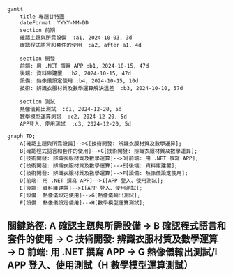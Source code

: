 ```mermaid
gantt
    title 專題甘特圖
    dateFormat  YYYY-MM-DD
    section 前期
    確認主題與所需設備  :a1, 2024-10-03, 3d
    確認程式語言和套件的使用  :a2, after a1, 4d

    section 開發
    前端: 用 .NET 撰寫 APP :b1, 2024-10-15, 47d
    後端: 資料庫建置  :b2, 2024-10-15, 47d
    設備: 熱像儀設定使用 :b4, 2024-10-15, 10d
    技術: 辨識衣服材質及數學運算解決溫差  :b3, 2024-10-10, 57d

    section 測試
    熱像儀輸出測試  :c1, 2024-12-20, 5d
    數學模型運算測試  :c2, 2024-12-20, 5d
    APP登入、使用測試  :c3, 2024-12-20, 5d
```
```mermaid
graph TD;
    A[確認主題與所需設備]-->C[技術開發: 辨識衣服材質及數學運算];
    B[確認程式語言和套件的使用]-->C[技術開發: 辨識衣服材質及數學運算];
    C[技術開發: 辨識衣服材質及數學運算]-->D[前端: 用 .NET 撰寫 APP];
    C[技術開發: 辨識衣服材質及數學運算]-->E[後端: 資料庫建置];
    C[技術開發: 辨識衣服材質及數學運算]-->F[設備: 熱像儀設定使用];
    D[前端: 用 .NET 撰寫 APP]-->I[APP 登入、使用測試];
    E[後端: 資料庫建置]-->I[APP 登入、使用測試];
    F[設備: 熱像儀設定使用]-->G[熱像儀輸出測試];
    F[設備: 熱像儀設定使用]-->H[數學模型運算測試]; 
```

## 關鍵路徑: A 確認主題與所需設備 → B 確認程式語言和套件的使用 → C 技術開發: 辨識衣服材質及數學運算 → D 前端: 用 .NET 撰寫 APP → G 熱像儀輸出測試/I APP 登入、使用測試（H 數學模型運算測試）
